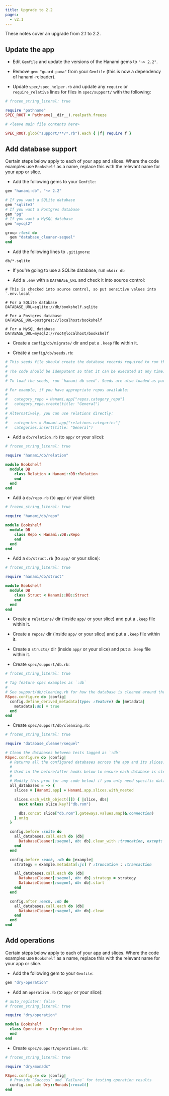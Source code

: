 ```yaml
---
title: Upgrade to 2.2
pages:
  - v2.1
---
```


These notes cover an upgrade from 2.1 to 2.2.

## Update the app

- Edit `Gemfile` and update the versions of the Hanami gems to `"~> 2.2"`.

- Remove `gem "guard-puma"` from your `Gemfile` (this is now a dependency of hanami-reloader).

- Update `spec/spec_helper.rb` and update any `require` or `require_relative` lines for files in `spec/support/` with the following:

```ruby
# frozen_string_literal: true

require "pathname"
SPEC_ROOT = Pathname(__dir__).realpath.freeze

# <leave main file contents here>

SPEC_ROOT.glob("support/**/*.rb").each { |f| require f }
```

## Add database support

Certain steps below apply to each of your app and slices. Where the code examples use `Bookshelf` as a name, replace this with the relevant name for your app or slice.

- Add the following gems to your `Gemfile`:

```ruby
gem "hanami-db", "~> 2.2"

# If you want a SQLite database
gem "sqlite3"
# If you want a Postgres database
gem "pg"
# If you want a MySQL database
gem "mysql2"

group :test do
  gem "database_cleaner-sequel"
end
```

- Add the following lines to `.gitignore`:

```text
db/*.sqlite
```

- If you're going to use a SQLite database, run `mkdir db`

- Add a `.env` with a `DATABASE_URL` and check it into source control:

```shell
# This is checked into source control, so put sensitive values into `.env.local`

# For a SQLite database
DATABASE_URL=sqlite://db/bookshelf.sqlite

# For a Postgres database
DATABASE_URL=postgres://localhost/bookshelf

# For a MySQL database
DATABASE_URL=mysql2://root@localhost/bookshelf
```

- Create a `config/db/migrate/` dir and put a `.keep` file within it.

- Create a `config/db/seeds.rb`:

```ruby
# This seeds file should create the database records required to run the app.
#
# The code should be idempotent so that it can be executed at any time.
#
# To load the seeds, run `hanami db seed`. Seeds are also loaded as part of `hanami db prepare`.

# For example, if you have appropriate repos available:
#
#   category_repo = Hanami.app["repos.category_repo"]
#   category_repo.create(title: "General")
#
# Alternatively, you can use relations directly:
#
#   categories = Hanami.app["relations.categories"]
#   categories.insert(title: "General")
```

- Add a `db/relation.rb` (to `app/` or your slice):

```ruby
# frozen_string_literal: true

require "hanami/db/relation"

module Bookshelf
  module DB
    class Relation < Hanami::DB::Relation
    end
  end
end
```

- Add a `db/repo.rb` (to `app/` or your slice):

```ruby
# frozen_string_literal: true

require "hanami/db/repo"

module Bookshelf
  module DB
    class Repo < Hanami::DB::Repo
    end
  end
end
```

- Add a `db/struct.rb` (to `app/` or your slice):

```ruby
# frozen_string_literal: true

require "hanami/db/struct"

module Bookshelf
  module DB
    class Struct < Hanami::DB::Struct
    end
  end
end
```

- Create a `relations/` dir (inside `app/` or your slice) and put a `.keep` file within it.

- Create a `repos/` dir (inside `app/` or your slice) and put a `.keep` file within it.

- Create a `structs/` dir (inside `app/` or your slice) and put a `.keep` file within it.

- Create `spec/support/db.rb`:

```ruby
# frozen_string_literal: true

# Tag feature spec examples as `:db`
#
# See support/db/cleaning.rb for how the database is cleaned around these `:db` examples.
RSpec.configure do |config|
  config.define_derived_metadata(type: :feature) do |metadata|
    metadata[:db] = true
  end
end
```

- Create `spec/support/db/cleaning.rb`:

```ruby
# frozen_string_literal: true

require "database_cleaner/sequel"

# Clean the databases between tests tagged as `:db`
RSpec.configure do |config|
  # Returns all the configured databases across the app and its slices.
  #
  # Used in the before/after hooks below to ensure each database is cleaned between examples.
  #
  # Modify this proc (or any code below) if you only need specific databases cleaned.
  all_databases = -> {
    slices = [Hanami.app] + Hanami.app.slices.with_nested

    slices.each_with_object([]) { |slice, dbs|
      next unless slice.key?("db.rom")

      dbs.concat slice["db.rom"].gateways.values.map(&:connection)
    }.uniq
  }

  config.before :suite do
    all_databases.call.each do |db|
      DatabaseCleaner[:sequel, db: db].clean_with :truncation, except: ["schema_migrations"]
    end
  end

  config.before :each, :db do |example|
    strategy = example.metadata[:js] ? :truncation : :transaction

    all_databases.call.each do |db|
      DatabaseCleaner[:sequel, db: db].strategy = strategy
      DatabaseCleaner[:sequel, db: db].start
    end
  end

  config.after :each, :db do
    all_databases.call.each do |db|
      DatabaseCleaner[:sequel, db: db].clean
    end
  end
end
```

## Add operations

Certain steps below apply to each of your app and slices. Where the code examples use `Bookshelf` as a name, replace this with the relevant name for your app or slice.

- Add the following gem to your `Gemfile`:

```ruby
gem "dry-operation"
```

- Add an `operation.rb` (to `app/` or your slice):

```ruby
# auto_register: false
# frozen_string_literal: true

require "dry/operation"

module Bookshelf
  class Operation < Dry::Operation
  end
end
```

- Create `spec/support/operations.rb`:

```ruby
# frozen_string_literal: true

require "dry/monads"

RSpec.configure do |config|
  # Provide `Success` and `Failure` for testing operation results
  config.include Dry::Monads[:result]
end
```
